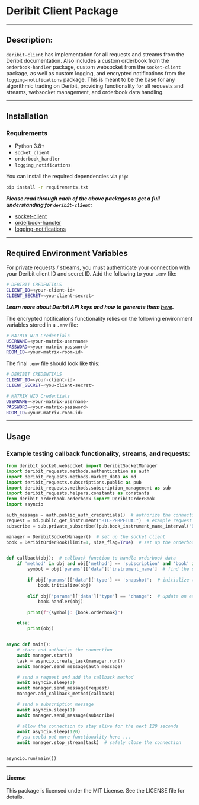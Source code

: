 # Deribit Client Package

---

## Description:
`deribit-client` has implementation for all requests and streams from the Deribit documentation. Also includes a custom orderbook from the `orderbook-handler` package,
custom websocket from the `socket-client` package, as well as custom logging, and encrypted notifications from the `logging-notifications` package. This is meant to be
the base for any algorithmic trading on Deribit, providing functionality for all requests and streams, websocket management, and orderbook data handling. 

---

## Installation

### Requirements
- Python 3.8+
- `socket_client` 
- `orderbook_handler` 
- `logging_notifications`

You can install the required dependencies via `pip`:
```bash
pip install -r requirements.txt
```

***Please read through each of the above packages to get a full understanding for `deribit-client`:***
- [socket-client](https://github.com/thecheetahcat/socket-client)
- [orderbook-handler](https://github.com/thecheetahcat/orderbook-handler)
- [logging-notifications](https://github.com/thecheetahcat/logging-notifications)

---

## Required Environment Variables
For private requests / streams, you must authenticate your connection with your Deribit client ID and secret ID.
Add the following to your `.env` file:
```bash
# DERIBIT CREDENTIALS
CLIENT_ID=<your-client-id>
CLIENT_SECRET=<you-client-secret>
```
***Learn more about Deribit API keys and how to generate them [here](https://www.deribit.com/kb/asymmetric-api-keys).***

The encrypted notifications functionality relies on the following environment variables stored in a `.env` file:
```bash
# MATRIX NIO Credentials
USERNAME=<your-matrix-username>
PASSWORD=<your-matrix-password>
ROOM_ID=<your-matrix-room-id>
```

The final `.env` file should look like this:
```bash
# DERIBIT CREDENTIALS
CLIENT_ID=<your-client-id>
CLIENT_SECRET=<you-client-secret>

# MATRIX NIO Credentials
USERNAME=<your-matrix-username>
PASSWORD=<your-matrix-password>
ROOM_ID=<your-matrix-room-id>
```

---

## Usage

### Example testing callback functionality, streams, and requests:
```python
from deribit_socket.websocket import DeribitSocketManager
import deribit_requests.methods.authentication as auth
import deribit_requests.methods.market_data as md
import deribit_requests.subscriptions.public as pub
import deribit_requests.methods.subscription_management as sub
import deribit_requests.helpers.constants as constants
from deribit_orderbook.orderbook import DeribitOrderBook
import asyncio

auth_message = auth.public_auth_credentials()  # authorize the connection with your CLIENT_ID and CLIENT_SECRET
request = md.public_get_instrument("BTC-PERPETUAL")  # example request
subscribe = sub.private_subscribe([pub.book_instrument_name_interval("BTC-PERPETUAL", constants.BookInterval.MS100)])  # orderbook subscription

manager = DeribitSocketManager()  # set up the socket client
book = DeribitOrderBook(limit=1, size_flag=True)  # set up the orderbook data handler


def callback(obj):  # callback function to handle orderbook data
    if 'method' in obj and obj['method'] == 'subscription' and 'book' in obj['params']['channel']:  # identify the book subscription
        symbol = obj['params']['data']['instrument_name']  # find the symbol

        if obj['params']['data']['type'] == 'snapshot':  # initialize the book on the snapshot
            book.initialize(obj)

        elif obj['params']['data']['type'] == 'change':  # update on each change
            book.handler(obj)

        print(f"{symbol}: {book.orderbook}")

    else:
        print(obj)


async def main():
    # start and authorize the connection
    await manager.start()
    task = asyncio.create_task(manager.run())
    await manager.send_message(auth_message)

    # send a request and add the callback method
    await asyncio.sleep(1)
    await manager.send_message(request)
    manager.add_callback_method(callback)

    # send a subscription message
    await asyncio.sleep(1)
    await manager.send_message(subscribe)

    # allow the connection to stay alive for the next 120 seconds
    await asyncio.sleep(120)
    # you could put more functionality here ...
    await manager.stop_stream(task)  # safely close the connection


asyncio.run(main())
```

---

#### License
This package is licensed under the MIT License. See the LICENSE file for details.